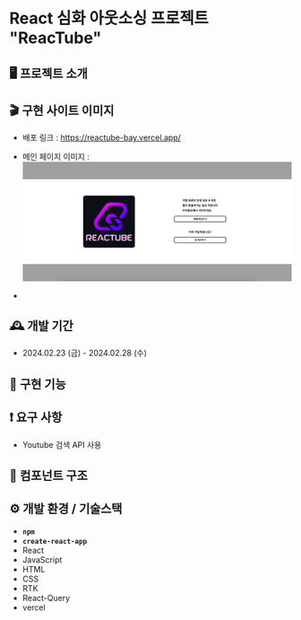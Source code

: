 # React 심화 아웃소싱 프로젝트 "ReacTube"

## 🖥️ 프로젝트 소개

## 🎬 구현 사이트 이미지

- 배포 링크 : https://reactube-bay.vercel.app/

- 메인 페이지 이미지 : ![메인페이지](./src/assets/screenshot/mainpage.png)
-

## 🕰️ 개발 기간

- 2024.02.23 (금) - 2024.02.28 (수)

## 📌 구현 기능

## ❗ 요구 사항

- Youtube 검색 API 사용

## 🔗 컴포넌트 구조

## ⚙️ 개발 환경 / 기술스택

- **`npm`**
- **`create-react-app`**
- React
- JavaScript
- HTML
- CSS
- RTK
- React-Query
- vercel
